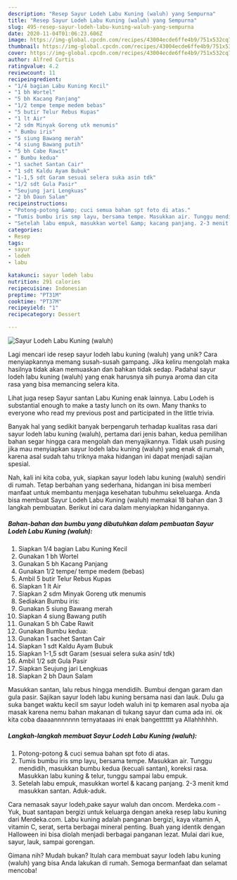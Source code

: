 ```yaml
---
description: "Resep Sayur Lodeh Labu Kuning (waluh) yang Sempurna"
title: "Resep Sayur Lodeh Labu Kuning (waluh) yang Sempurna"
slug: 495-resep-sayur-lodeh-labu-kuning-waluh-yang-sempurna
date: 2020-11-04T01:06:23.606Z
image: https://img-global.cpcdn.com/recipes/43004ecde6ffe4b9/751x532cq70/sayur-lodeh-labu-kuning-waluh-foto-resep-utama.jpg
thumbnail: https://img-global.cpcdn.com/recipes/43004ecde6ffe4b9/751x532cq70/sayur-lodeh-labu-kuning-waluh-foto-resep-utama.jpg
cover: https://img-global.cpcdn.com/recipes/43004ecde6ffe4b9/751x532cq70/sayur-lodeh-labu-kuning-waluh-foto-resep-utama.jpg
author: Alfred Curtis
ratingvalue: 4.2
reviewcount: 11
recipeingredient:
- "1/4 bagian Labu Kuning Kecil"
- "1 bh Wortel"
- "5 bh Kacang Panjang"
- "1/2 tempe tempe medem bebas"
- "5 butir Telur Rebus Kupas"
- "1 lt Air"
- "2 sdm Minyak Goreng utk menumis"
- " Bumbu iris"
- "5 siung Bawang merah"
- "4 siung Bawang putih"
- "5 bh Cabe Rawit"
- " Bumbu kedua"
- "1 sachet Santan Cair"
- "1 sdt Kaldu Ayam Bubuk"
- "1-1,5 sdt Garam sesuai selera suka asin tdk"
- "1/2 sdt Gula Pasir"
- "Seujung jari Lengkuas"
- "2 bh Daun Salam"
recipeinstructions:
- "Potong-potong &amp; cuci semua bahan spt foto di atas."
- "Tumis bumbu iris smp layu, bersama tempe. Masukkan air. Tunggu mendidih, masukkan bumbu kedua (kecuali santan), koreksi rasa. Masukkan labu kuning &amp; telur, tunggu sampai labu empuk."
- "Setelah labu empuk, masukkan wortel &amp; kacang panjang. 2-3 menit kmd masukkan santan. Aduk-aduk."
categories:
- Resep
tags:
- sayur
- lodeh
- labu

katakunci: sayur lodeh labu 
nutrition: 291 calories
recipecuisine: Indonesian
preptime: "PT31M"
cooktime: "PT37M"
recipeyield: "1"
recipecategory: Dessert

---
```



![Sayur Lodeh Labu Kuning (waluh)](https://img-global.cpcdn.com/recipes/43004ecde6ffe4b9/751x532cq70/sayur-lodeh-labu-kuning-waluh-foto-resep-utama.jpg)

Lagi mencari ide resep sayur lodeh labu kuning (waluh) yang unik? Cara menyiapkannya memang susah-susah gampang. Jika keliru mengolah maka hasilnya tidak akan memuaskan dan bahkan tidak sedap. Padahal sayur lodeh labu kuning (waluh) yang enak harusnya sih punya aroma dan cita rasa yang bisa memancing selera kita.

Lihat juga resep Sayur santan Labu Kuning enak lainnya. Labu Lodeh is substantial enough to make a tasty lunch on its own. Many thanks to everyone who read my previous post and participated in the little trivia.

Banyak hal yang sedikit banyak berpengaruh terhadap kualitas rasa dari sayur lodeh labu kuning (waluh), pertama dari jenis bahan, kedua pemilihan bahan segar hingga cara mengolah dan menyajikannya. Tidak usah pusing jika mau menyiapkan sayur lodeh labu kuning (waluh) yang enak di rumah, karena asal sudah tahu triknya maka hidangan ini dapat menjadi sajian spesial.


Nah, kali ini kita coba, yuk, siapkan sayur lodeh labu kuning (waluh) sendiri di rumah. Tetap berbahan yang sederhana, hidangan ini bisa memberi manfaat untuk membantu menjaga kesehatan tubuhmu sekeluarga. Anda bisa membuat Sayur Lodeh Labu Kuning (waluh) memakai 18 bahan dan 3 langkah pembuatan. Berikut ini cara dalam menyiapkan hidangannya.

<!--inarticleads1-->

##### Bahan-bahan dan bumbu yang dibutuhkan dalam pembuatan Sayur Lodeh Labu Kuning (waluh):

1. Siapkan 1/4 bagian Labu Kuning Kecil
1. Gunakan 1 bh Wortel
1. Gunakan 5 bh Kacang Panjang
1. Gunakan 1/2 tempe/ tempe medem (bebas)
1. Ambil 5 butir Telur Rebus Kupas
1. Siapkan 1 lt Air
1. Siapkan 2 sdm Minyak Goreng utk menumis
1. Sediakan  Bumbu iris:
1. Gunakan 5 siung Bawang merah
1. Siapkan 4 siung Bawang putih
1. Gunakan 5 bh Cabe Rawit
1. Gunakan  Bumbu kedua:
1. Gunakan 1 sachet Santan Cair
1. Siapkan 1 sdt Kaldu Ayam Bubuk
1. Siapkan 1-1,5 sdt Garam (sesuai selera suka asin/ tdk)
1. Ambil 1/2 sdt Gula Pasir
1. Siapkan Seujung jari Lengkuas
1. Siapkan 2 bh Daun Salam


Masukkan santan, lalu rebus hingga mendidih. Bumbui dengan garam dan gula pasir. Sajikan sayur lodeh labu kuning bersama nasi dan lauk. Dulu ga suka banget waktu kecil sm sayur lodeh waluh ini tp kemaren asal nyoba aja masak karena nemu bahan makanan di tukang sayur dan cuma ada ini. ok kita coba daaaannnnnnn ternyataaas ini enak bangettttttt ya Allahhhhhh. 

<!--inarticleads2-->

##### Langkah-langkah membuat Sayur Lodeh Labu Kuning (waluh):

1. Potong-potong &amp; cuci semua bahan spt foto di atas.
1. Tumis bumbu iris smp layu, bersama tempe. Masukkan air. Tunggu mendidih, masukkan bumbu kedua (kecuali santan), koreksi rasa. Masukkan labu kuning &amp; telur, tunggu sampai labu empuk.
1. Setelah labu empuk, masukkan wortel &amp; kacang panjang. 2-3 menit kmd masukkan santan. Aduk-aduk.


Cara nemasak sayur lodeh,pake sayur waluh dan oncom. Merdeka.com - Yuk, buat santapan bergizi untuk keluarga dengan aneka resep labu kuning dari Merdeka.com. Labu kuning adalah panganan bergizi, kaya vitamin A, vitamin C, serat, serta berbagai mineral penting. Buah yang identik dengan Halloween ini bisa diolah menjadi berbagai panganan lezat. Mulai dari kue, sayur, lauk, sampai gorengan. 

Gimana nih? Mudah bukan? Itulah cara membuat sayur lodeh labu kuning (waluh) yang bisa Anda lakukan di rumah. Semoga bermanfaat dan selamat mencoba!
